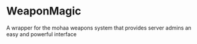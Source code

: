# WeaponMagic
A wrapper for the mohaa weapons system that provides server admins an easy and powerful interface
